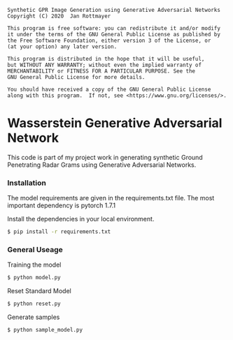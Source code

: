     Synthetic GPR Image Generation using Generative Adversarial Networks
    Copyright (C) 2020  Jan Rottmayer

    This program is free software: you can redistribute it and/or modify
    it under the terms of the GNU General Public License as published by
    the Free Software Foundation, either version 3 of the License, or
    (at your option) any later version.

    This program is distributed in the hope that it will be useful,
    but WITHOUT ANY WARRANTY; without even the implied warranty of
    MERCHANTABILITY or FITNESS FOR A PARTICULAR PURPOSE. See the
    GNU General Public License for more details.

    You should have received a copy of the GNU General Public License
    along with this program.  If not, see <https://www.gnu.org/licenses/>.
    
    
    
# Wasserstein Generative Adversarial Network
This code is part of my project work in generating synthetic Ground Penetrating Radar Grams
using Generative Adversarial Networks. 

### Installation

The model requirements are given in the requirements.txt file.
The most important dependency is pytorch 1.7.1

Install the dependencies in your local environment.

```sh
$ pip install -r requirements.txt
```

### General Useage

Training the model

```sh
$ python model.py
```

Reset Standard Model

```sh
$ python reset.py
```

Generate samples
```sh
$ python sample_model.py
```
